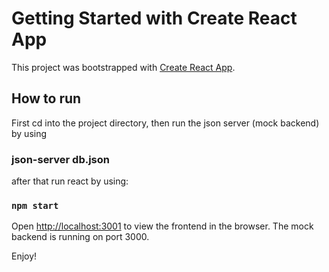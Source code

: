 # Getting Started with Create React App

This project was bootstrapped with [Create React App](https://github.com/facebook/create-react-app).

## How to run

First cd into the project directory, then run the json server (mock backend) by using

### json-server db.json

after that run react by using:

### `npm start`

Open [http://localhost:3001](http://localhost:3001) to view the frontend in the browser. The mock backend is running on port 3000.

Enjoy!
